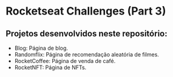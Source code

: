 # Rocketseat Challenges (Part 3)

## Projetos desenvolvidos neste repositório:
 - Blog: Página de blog.
 - Randomflix: Página de recomendação aleatória de filmes.
 - RocketCoffee: Página de venda de café.
 - RocketNFT: Página de NFTs.
